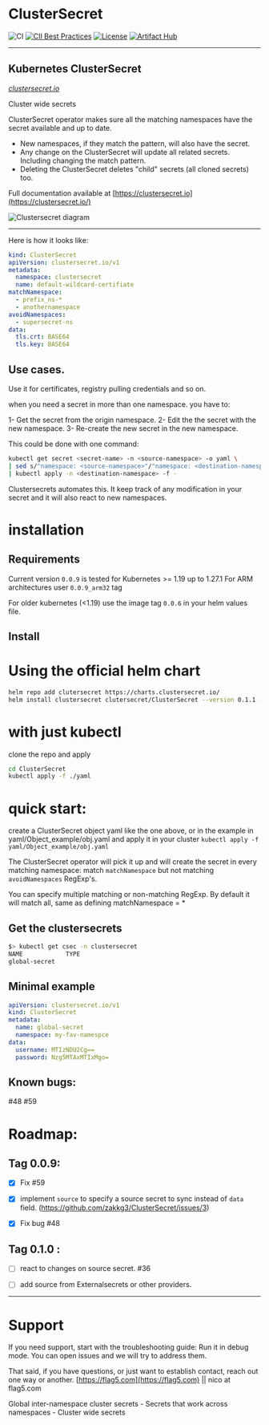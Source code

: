 # ClusterSecret
![CI](https://github.com/zakkg3/ClusterSecret/workflows/CI/badge.svg) [![CII Best Practices](https://bestpractices.coreinfrastructure.org/projects/4283/badge)](https://bestpractices.coreinfrastructure.org/projects/4283) [![License](http://img.shields.io/:license-apache-blue.svg)](http://www.apache.org/licenses/LICENSE-2.0.html) [![Artifact Hub](https://img.shields.io/endpoint?url=https://artifacthub.io/badge/repository/clutersecret)](https://artifacthub.io/packages/search?repo=clutersecret)

---

## Kubernetes ClusterSecret 
[*clustersecret.io*](https://clustersecret.io/)

Cluster wide secrets

ClusterSecret operator makes sure all the matching namespaces have the secret available and up to date.

 - New namespaces, if they match the pattern, will also have the secret.
 - Any change on the ClusterSecret will update all related secrets. Including changing the match pattern. 
 - Deleting the ClusterSecret deletes "child" secrets (all cloned secrets) too.

Full documentation available at [https://clustersecret.io](https://clustersecret.io/)

<img src="https://github.com/zakkg3/ClusterSecret/blob/master/docs/clusterSecret.png" alt="Clustersecret diagram">

---

Here is how it looks like:

```yaml
kind: ClusterSecret
apiVersion: clustersecret.io/v1
metadata:
  namespace: clustersecret
  name: default-wildcard-certifiate
matchNamespace:
  - prefix_ns-*
  - anothernamespace
avoidNamespaces:
  - supersecret-ns
data:
  tls.crt: BASE64
  tls.key: BASE64
```


## Use cases.


Use it for certificates, registry pulling credentials and so on.

when you need a secret in more than one namespace. you have to: 

1- Get the secret from the origin namespace.
2- Edit the  the secret with the new namespace.
3- Re-create the new secret in the new namespace. 


This could be done with one command:

```bash
kubectl get secret <secret-name> -n <source-namespace> -o yaml \
| sed s/"namespace: <source-namespace>"/"namespace: <destination-namespace>"/\
| kubectl apply -n <destination-namespace> -f -
```

Clustersecrets automates this. It keep track of any modification in your secret and it will also react to new namespaces. 


# installation

## Requirements

Current version `0.0.9` is tested for Kubernetes >= 1.19 up to 1.27.1
For ARM architectures user `0.0.9_arm32` tag

For older kubernetes (<1.19) use the image tag `0.0.6` in your helm values file.

## Install

# Using the official helm chart

```bash
helm repo add clutersecret https://charts.clustersecret.io/
helm install clustersecret clutersecret/ClusterSecret --version 0.1.1 -n clustersecret --create-namespace
```

# with just kubectl

clone the repo and apply

```bash
cd ClusterSecret
kubectl apply -f ./yaml
```
 
# quick start:

create a ClusterSecret object yaml like the one above, or in the example in yaml/Object_example/obj.yaml and apply it in your cluster `kubectl apply -f yaml/Object_example/obj.yaml`

The ClusterSecret operator will pick it up and will create the secret in every matching namespace:  match `matchNamespace` but not matching  `avoidNamespaces` RegExp's.

You can specify multiple matching or non-matching RegExp. By default it will match all, same as defining matchNamespace = * 

## Get the clustersecrets

```bash
$> kubectl get csec -n clustersecret
NAME            TYPE
global-secret
```

## Minimal example

```yaml
apiVersion: clustersecret.io/v1
kind: ClusterSecret
metadata:
  name: global-secret
  namespace: my-fav-namespce
data:
  username: MTIzNDU2Cg==
  password: Nzg5MTAxMTIxMgo=
```


## Known bugs:
 
 #48 #59

# Roadmap:

## Tag 0.0.9:

 - [x] Fix #59
 - [x] implement `source` to specify a source secret to sync instead of `data` field. (https://github.com/zakkg3/ClusterSecret/issues/3)
 - [x] Fix bug #48 
 
 
## Tag 0.1.0 :

- [ ] react to changes on source secret. #36
- [ ] add source from Externalsecrets or other providers. 

 
 * * *
 
# Support
 
 If you need support, start with the troubleshooting guide: Run it in debug mode.
 You can open issues and we will try to address them. 

 That said, if you have questions, or just want to establish contact, reach out one way or another. [https://flag5.com](https://flag5.com) || nico at flag5.com
 
 Global inter-namespace cluster secrets - Secrets that work across namespaces  - Cluster wide secrets
